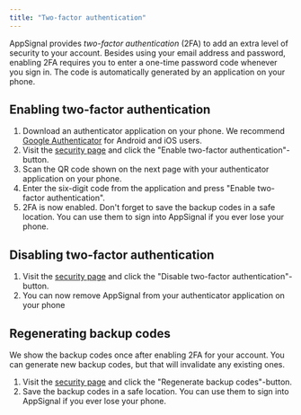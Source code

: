 ```yaml
---
title: "Two-factor authentication"
---
```


AppSignal provides *two-factor authentication* (2FA) to add an extra level of security to your account. Besides using your email address and password, enabling 2FA requires you to enter a one-time password code whenever you sign in. The code is automatically generated by an application on your phone.

## Enabling two-factor authentication

1. Download an authenticator application on your phone. We recommend [Google Authenticator](https://support.google.com/accounts/answer/1066447?hl=en) for Android and iOS users.
2. Visit the [security page](https://appsignal.com/users/security) and click the "Enable two-factor authentication"-button.
3. Scan the QR code shown on the next page with your authenticator application on your phone.
4. Enter the six-digit code from the application and press "Enable two-factor authentication".
5. 2FA is now enabled. Don't forget to save the backup codes in a safe location. You can use them to sign into AppSignal if you ever lose your phone.

## Disabling two-factor authentication

1. Visit the [security page](https://appsignal.com/users/security) and click the "Disable two-factor authentication"-button.
2. You can now remove AppSignal from your authenticator application on your phone

## Regenerating backup codes

We show the backup codes once after enabling 2FA for your account. You can generate new backup codes, but that will invalidate any existing ones.

1. Visit the [security page](https://appsignal.com/users/security) and click the "Regenerate backup codes"-button.
2. Save the backup codes in a safe location. You can use them to sign into AppSignal if you ever lose your phone.
